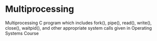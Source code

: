 # Multiprocessing
Multiprocessing C program which includes fork(), pipe(), read(), write(), close(), waitpid(), and other appropriate system calls given in Operating Systems Course
